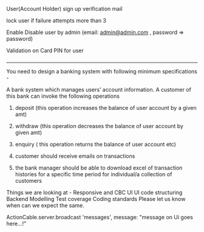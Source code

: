 User(Account Holder) sign up verification mail

lock user if failure attempts  more than 3

Enable Disable user by admin (email:  admin@admin.com ,  password => password)

Validation on Card PIN for user

###
--------------------

You need to design a banking system with following minimum specifications - 

A bank system which manages users’ account information. A customer of this bank can invoke the following operations 

1. deposit (this operation increases the balance of user account by a given amt)

2. withdraw (this operation decreases the balance of user account by given amt)

3. enquiry ( this operation returns the balance of user account etc)

4. customer should receive emails on transactions

5. the bank manager should be able to download excel of transaction histories for a specific time period for individual/a collection of customers


Things we are looking at - 
Responsive and CBC UI
UI code structuring
Backend Modelling
Test coverage
Coding standards
Please let us know when can we expect the same.


ActionCable.server.broadcast 'messages', message: "message on Ui goes here...!"

